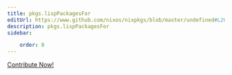```yaml
---
title: pkgs.lispPackagesFor
editUrl: https://www.github.com/nixos/nixpkgs/blob/master/undefined#L26129C21
description: pkgs.lispPackagesFor
sidebar:

    order: 8
---
```


<a href="https://www.github.com/nixos/nixpkgs/blob/master/undefined#L26129C21">Contribute Now!</a>



